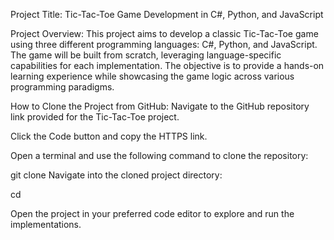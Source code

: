 Project Title:
Tic-Tac-Toe Game Development in C#, Python, and JavaScript

Project Overview:
This project aims to develop a classic Tic-Tac-Toe game using three different programming languages: C#, Python, and JavaScript. The game will be built from scratch, leveraging language-specific capabilities for each implementation. The objective is to provide a hands-on learning experience while showcasing the game logic across various programming paradigms.

How to Clone the Project from GitHub:
Navigate to the GitHub repository link provided for the Tic-Tac-Toe project.

Click the Code button and copy the HTTPS link.

Open a terminal and use the following command to clone the repository:

git clone <repository-link>
Navigate into the cloned project directory:

cd <repository-directory>

Open the project in your preferred code editor to explore and run the implementations.

